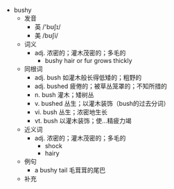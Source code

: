 - bushy
  - 发音
    - 英 /'bʊʃɪ/
    - 美 /bʊʃi/
  - 词义
    - adj. 浓密的；灌木茂密的；多毛的
      - bushy hair or fur grows thickly
  - 同根词
    - adj. bush 如灌木般长得低矮的；粗野的
    - adj. bushed 疲倦的；被草丛笼罩的；不知所措的
    - n. bush 灌木；矮树丛
    - v. bushed 丛生；以灌木装饰（bush的过去分词）
    - vi. bush 丛生；浓密地生长
    - vt. bush 以灌木装饰；使…精疲力竭
  - 近义词
    - adj. 浓密的；灌木茂密的；多毛的
      - shock
      - hairy
  - 例句
    - a bushy tail 毛茸茸的尾巴
  - 补充